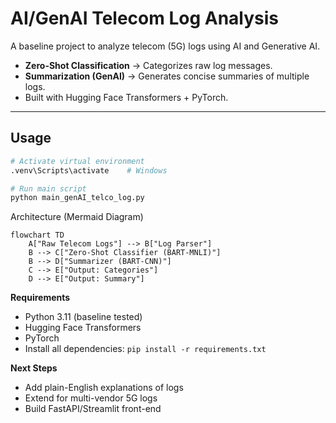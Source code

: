 #  AI/GenAI Telecom Log Analysis

A baseline project to analyze telecom (5G) logs using AI and Generative AI.

- **Zero-Shot Classification** → Categorizes raw log messages.  
- **Summarization (GenAI)** → Generates concise summaries of multiple logs.  
- Built with Hugging Face Transformers + PyTorch.

---

##  Usage
```bash
# Activate virtual environment
.venv\Scripts\activate    # Windows

# Run main script
python main_genAI_telco_log.py
```
Architecture (Mermaid Diagram)

```mermaid
flowchart TD
    A["Raw Telecom Logs"] --> B["Log Parser"]
    B --> C["Zero-Shot Classifier (BART-MNLI)"]
    B --> D["Summarizer (BART-CNN)"]
    C --> E["Output: Categories"]
    D --> E["Output: Summary"]
```


**Requirements**
- Python 3.11 (baseline tested)
- Hugging Face Transformers
- PyTorch
- Install all dependencies: `pip install -r requirements.txt`

**Next Steps**
- Add plain-English explanations of logs
- Extend for multi-vendor 5G logs
- Build FastAPI/Streamlit front-end
